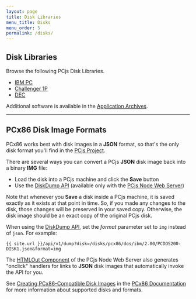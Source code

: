 ```yaml
---
layout: page
title: Disk Libraries
menu_title: Disks
menu_order: 5
permalink: /disks/
---
```


Disk Libraries
--------------

Browse the following PCjs Disk Libraries.

* [IBM PC](pcx86/)
* [Challenger 1P](c1p/)
* [DEC](dec/)

Additional software is available in the [Application Archives](/apps/).

---

PCx86 Disk Image Formats
------------------------

PCx86 works best with disk images in a **JSON** format, so that's the only disk format you'll
find in the [PCjs Project](https://github.com/jeffpar/pcjs).

There are several ways you can convert a PCjs **JSON** disk image back into a binary **IMG** file:

- Load the disk into a PCjs machine and click the **Save** button
- Use the [DiskDump API](/api/v1/dump) (available only with the
[PCjs Node Web Server](https://github.com/jeffpar/pcjs/blob/master/server.js))

Note that whenever you **Save** a disk inside a PCjs machine, it is saved exactly as it exists
at that point in time.  So, if you made any changes to the disk, those changes will be preserved
in your saved copy.  Otherwise, the disk image should be an exact copy of the original PCjs disk.

When using the [DiskDump API](/api/v1/dump), set the *format* parameter set to `img` instead of `json`.
For example:

	{{ site.url }}/api/v1/dump?disk=/disks/pcx86/dos/ibm/2.00/PCDOS200-DISK1.json&format=img

The [HTMLOut Component](https://github.com/jeffpar/pcjs/blob/master/modules/htmlout/lib/htmlout.js)
of the PCjs Node Web Server also generates "onclick" handlers for links to **JSON** disk
images that automatically invoke the API for you.

See [Creating PCx86-Compatible Disk Images](/docs/pcx86/#creating-pcx86-compatible-disk-images)
in the [PCx86 Documentation](/docs/pcx86/) for more information about supported disks and formats.
